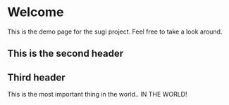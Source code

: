 # Welcome
This is the demo page for the sugi project. Feel free to take a look around.
## This is the second header
## Third header

This is the most important thing in the world.. IN THE WORLD!
